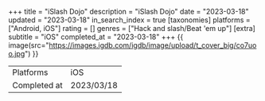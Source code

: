 +++
title = "iSlash Dojo"
description = "iSlash Dojo"
date = "2023-03-18"
updated = "2023-03-18"
in_search_index = true
[taxonomies]
platforms = ["Android, iOS"]
rating = []
genres = ["Hack and slash/Beat 'em up"]
[extra]
subtitle = "iOS"
completed_at = "2023-03-18"
+++
{{ image(src="https://images.igdb.com/igdb/image/upload/t_cover_big/co7uoo.jpg") }}

|              |            |
| ------------ | ---------- |
| Platforms    | iOS |
| Completed at | 2023/03/18 |

